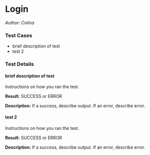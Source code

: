# Login
*Author: Colina*

### Test Cases
- brief description of test
- test 2

### Test Details

#### brief description of test

Instructions on how you ran the test.

**Result:**
SUCCESS or ERROR

**Description:**
If a success, describe output. If an error, describe error.

#### test 2

Instructions on how you ran the test.

**Result:**
SUCCESS or ERROR

**Description:**
If a success, describe output. If an error, describe error.
